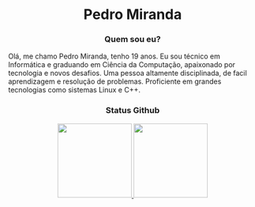 <h1 align = "center"> Pedro Miranda </h1>
<h3 align = "center"> Quem sou eu? </h3>

Olá, me chamo Pedro Miranda, tenho 19 anos. Eu sou técnico em Informática e graduando em Ciência da Computação, apaixonado por tecnologia e novos desafios. Uma pessoa altamente disciplinada, de facil aprendizagem e resolução de problemas. Proficiente em grandes tecnologias como sistemas Linux e C++.

<h3 align = "center"> Status Github </h3>

<div align="center">
  
  <a href="https://github.com/mirandamoraes">
  <img height="150em" src="https://github-readme-stats.vercel.app/api?username=mirandamoraes&show_icons=true&theme=nord&include_all_commits=true&count_private=true"/>
  <img height="150em" src="https://github-readme-stats.vercel.app/api/top-langs/?username=mirandamoraes&langs_count=7&theme=nord"/>
</div>


